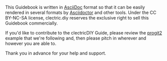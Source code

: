 This Guidebook is written in [AsciiDoc](https://asciidoc.org/) format so that it can be easily rendered in several formats by [Asciidoctor](https://asciidoctor.org/) and other tools. Under the CC BY-NC-SA license, clectric.diy reserves the exclusive right to sell this Guidebook commercially.

If you'd like to contribute to the clectricDIY Guide, please review the [progit2](https://github.com/progit/progit2) example that we're following and, then please pitch in wherever and however you are able to.

Thank you in advance for your help and support.
